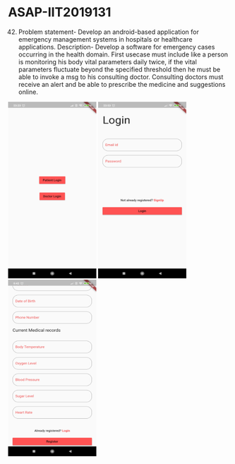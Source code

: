 # ASAP-IIT2019131
42. Problem statement- Develop an android-based application for emergency management systems in hospitals or healthcare applications.
Description-
Develop a software for emergency cases occurring in the health domain.
First usecase must include like a person is monitoring his body vital parameters daily twice, if the vital parameters fluctuate beyond the specified threshold then he must be able to invoke a msg to his consulting doctor.
Consulting doctors must receive an alert and  be able to prescribe the medicine and suggestions online.





<img src="https://github.com/priyanshu0405/ASAP-IIT2019131/blob/master/images/Screenshot_2021-03-10-23-23-18-119_com.priyanshu.emedgency.jpg" width="200" height="400">         <img src="https://github.com/priyanshu0405/ASAP-IIT2019131/blob/master/images/Screenshot_2021-03-10-23-53-52-661_com.priyanshu.emedgency.jpg" width="200" height="400">          <img src="https://github.com/priyanshu0405/ASAP-IIT2019131/blob/master/images/Screenshot_2021-03-11-00-42-42-315_com.priyanshu.emedgency.jpg" width="200" height="400">
